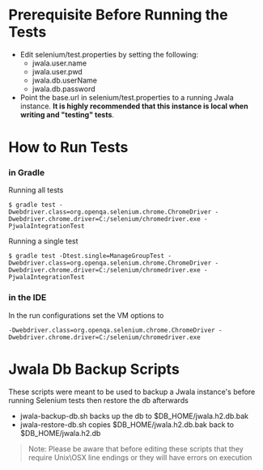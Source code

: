 # Prerequisite Before Running the Tests
- Edit selenium/test.properties by setting the following:
    -   jwala.user.name
    -   jwala.user.pwd
    -   jwala.db.userName
    -   jwala.db.password
- Point the base.url in selenium/test.properties to a running Jwala instance. **It is highly recommended that this instance is local when writing and "testing" tests**.


# How to Run Tests

### in Gradle
Running all tests
```ssh
$ gradle test -Dwebdriver.class=org.openqa.selenium.chrome.ChromeDriver -Dwebdriver.chrome.driver=C:/selenium/chromedriver.exe -PjwalaIntegrationTest
```
Running a single test
```ssh
$ gradle test -Dtest.single=ManageGroupTest -Dwebdriver.class=org.openqa.selenium.chrome.ChromeDriver -Dwebdriver.chrome.driver=C:/selenium/chromedriver.exe -PjwalaIntegrationTest
```
### in the IDE
In the run configurations set the VM options to
```ssh
-Dwebdriver.class=org.openqa.selenium.chrome.ChromeDriver -Dwebdriver.chrome.driver=C:/selenium/chromedriver.exe
```

# Jwala Db Backup Scripts

These scripts were meant to be used to backup a Jwala instance's before running Selenium tests then restore the db
afterwards

- jwala-backup-db.sh backs up the db to $DB_HOME/jwala.h2.db.bak
- jwala-restore-db.sh copies $DB_HOME/jwala.h2.db.bak back to $DB_HOME/jwala.h2.db

> Note: Please be aware that before editing these scripts that they require Unix\OSX line endings or they will have errors
on execution